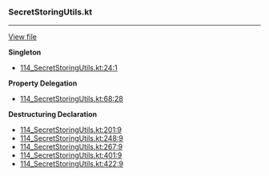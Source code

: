 ### SecretStoringUtils.kt
---
[View file](../files/114_SecretStoringUtils.kt)

**Singleton**

 - [114_SecretStoringUtils.kt:24:1](../files/114_SecretStoringUtils.kt#L24)

**Property Delegation**

 - [114_SecretStoringUtils.kt:68:28](../files/114_SecretStoringUtils.kt#L68)

**Destructuring Declaration**

 - [114_SecretStoringUtils.kt:201:9](../files/114_SecretStoringUtils.kt#L201)
 - [114_SecretStoringUtils.kt:248:9](../files/114_SecretStoringUtils.kt#L248)
 - [114_SecretStoringUtils.kt:267:9](../files/114_SecretStoringUtils.kt#L267)
 - [114_SecretStoringUtils.kt:401:9](../files/114_SecretStoringUtils.kt#L401)
 - [114_SecretStoringUtils.kt:422:9](../files/114_SecretStoringUtils.kt#L422)

